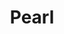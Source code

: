 ---
layout: piece
collection_: paintings
title: Pearl
id: pearl
media: Acrylic
dimensions: 11" x 15"
description: Painted with popsicle sticks on paper.
price: $175
create_date: 2015
---